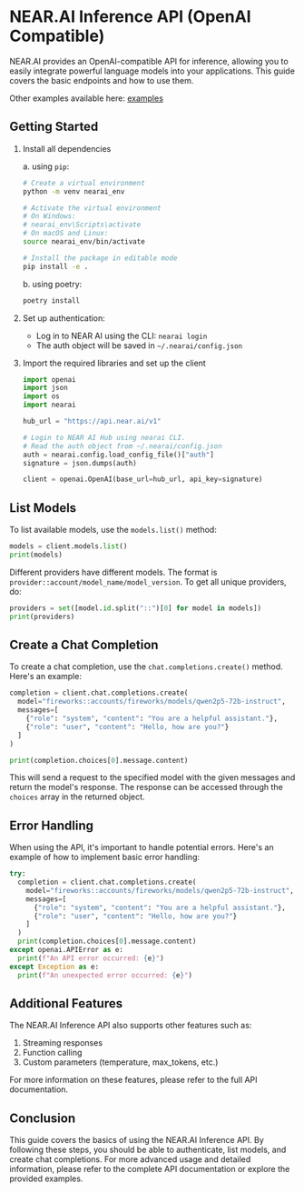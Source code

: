 # NEAR.AI Inference API (OpenAI Compatible)

NEAR.AI provides an OpenAI-compatible API for inference, allowing you to easily integrate powerful language models into your applications. This guide covers the basic endpoints and how to use them.

Other examples available here: [examples](https://github.com/nearai/nearai/tree/main/hub/examples)

## Getting Started

1. Install all dependencies

   a. using `pip`:

   ```bash
   # Create a virtual environment
   python -m venv nearai_env

   # Activate the virtual environment
   # On Windows:
   # nearai_env\Scripts\activate
   # On macOS and Linux:
   source nearai_env/bin/activate

   # Install the package in editable mode
   pip install -e .
   ```

   b. using poetry:

   ```bash
   poetry install
   ```

2. Set up authentication:

   - Log in to NEAR AI using the CLI: `nearai login`
   - The auth object will be saved in `~/.nearai/config.json`

3. Import the required libraries and set up the client

   ```python
   import openai
   import json
   import os
   import nearai

   hub_url = "https://api.near.ai/v1"

   # Login to NEAR AI Hub using nearai CLI.
   # Read the auth object from ~/.nearai/config.json
   auth = nearai.config.load_config_file()["auth"]
   signature = json.dumps(auth)

   client = openai.OpenAI(base_url=hub_url, api_key=signature)
   ```

## List Models

To list available models, use the `models.list()` method:

```python
models = client.models.list()
print(models)
```

Different providers have different models. The format is `provider::account/model_name/model_version`. To get all unique providers, do:

```python
providers = set([model.id.split("::")[0] for model in models])
print(providers)
```

## Create a Chat Completion

To create a chat completion, use the `chat.completions.create()` method. Here's an example:

```python
completion = client.chat.completions.create(
  model="fireworks::accounts/fireworks/models/qwen2p5-72b-instruct",
  messages=[
    {"role": "system", "content": "You are a helpful assistant."},
    {"role": "user", "content": "Hello, how are you?"}
  ]
)

print(completion.choices[0].message.content)
```

This will send a request to the specified model with the given messages and return the model's response. The response can be accessed through the `choices` array in the returned object.

## Error Handling

When using the API, it's important to handle potential errors. Here's an example of how to implement basic error handling:

```python
try:
  completion = client.chat.completions.create(
    model="fireworks::accounts/fireworks/models/qwen2p5-72b-instruct",
    messages=[
      {"role": "system", "content": "You are a helpful assistant."},
      {"role": "user", "content": "Hello, how are you?"}
    ]
  )
  print(completion.choices[0].message.content)
except openai.APIError as e:
  print(f"An API error occurred: {e}")
except Exception as e:
  print(f"An unexpected error occurred: {e}")
```

## Additional Features

The NEAR.AI Inference API also supports other features such as:

1. Streaming responses
2. Function calling
3. Custom parameters (temperature, max_tokens, etc.)

For more information on these features, please refer to the full API documentation.

## Conclusion

This guide covers the basics of using the NEAR.AI Inference API. By following these steps, you should be able to authenticate, list models, and create chat completions. For more advanced usage and detailed information, please refer to the complete API documentation or explore the provided examples.
